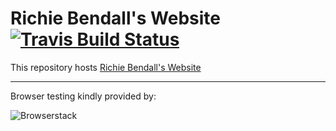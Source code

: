 # Richie Bendall's Website [![Travis Build Status](https://img.shields.io/travis/Richienb/richienb.github.io.svg?longCache=true&style=for-the-badge&logo=travis&label=Travis%20Build)](https://travis-ci.org/Richienb/richienb.github.io)

This repository hosts [Richie Bendall's Website](https://richienb.github.io)

___

Browser testing kindly provided by:

![Browserstack](https://i.imgur.com/yLGiIoY.png)
